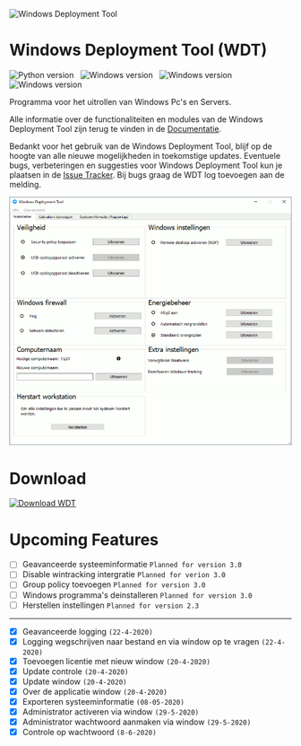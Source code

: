 <img src="https://github.com/jebr/windows-deployment-tool/blob/master/src/icons/wdt-logo.png" alt="Windows Deployment Tool" width="50" height="50"></img>

# Windows Deployment Tool (WDT)
![Python version](https://img.shields.io/badge/python-3.7-blue) &nbsp;
![Windows version](https://img.shields.io/badge/windows-10-important) &nbsp;
![Windows version](https://img.shields.io/badge/windows%20server-2016-green) &nbsp;
![Windows version](https://img.shields.io/badge/windows%20server-2019-yellow)

Programma voor het uitrollen van Windows Pc's en Servers. 

Alle informatie over de functionaliteiten en modules van de Windows Deployment Tool zijn terug te vinden in de 
[Documentatie](https://windows-deployment-tool.readthedocs.io).

Bedankt voor het gebruik van de Windows Deployment Tool, blijf op de hoogte van alle nieuwe mogelijkheden
in toekomstige updates. 
Eventuele bugs, verbeteringen en suggesties voor Windows Deployment Tool 
kun je plaatsen in de [Issue Tracker](https://github.com/jebr/windows-deployment-tool/issues). 
Bij bugs graag de WDT log toevoegen aan de melding.


[![Screenshot](https://github.com/jebr/windows-deployment-tool/blob/master/docs/readme-docs/windows-deployment-tool-v20.gif "WDT screenshot")](https://github.com/jebr/windows-deployment-tool/releases)

# Download
<a href="https://github.com/jebr/windows-deployment-tool/releases" alt="Download">
    <img src="src/icons/download.png" alt="Download WDT" width="200" height="50"></a>


# Upcoming Features
- [ ] Geavanceerde systeeminformatie `Planned for version 3.0`
- [ ] Disable wintracking intergratie `Planned for verion 3.0`
- [ ] Group policy toevoegen `Planned for version 3.0`
- [ ] Windows programma's deinstalleren `Planned for version 3.0`
- [ ] Herstellen instellingen `Planned for version 2.3`
---
- [x] Geavanceerde logging `(22-4-2020)`
- [x] Logging wegschrijven naar bestand en via window op te vragen `(22-4-2020)`
- [x] Toevoegen licentie met nieuw window `(20-4-2020)`
- [x] Update controle `(20-4-2020)`
- [x] Update window `(20-4-2020)`
- [x] Over de applicatie window `(20-4-2020)`
- [x] Exporteren systeeminformatie `(08-05-2020)`
- [x] Administrator activeren via window `(29-5-2020)`
- [x] Administrator wachtwoord aanmaken via window `(29-5-2020)`
- [x] Controle op wachtwoord `(8-6-2020)`
